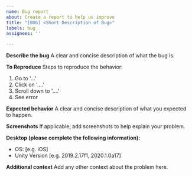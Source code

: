 ```yaml
---
name: Bug report
about: Create a report to help us improve
title: "[BUG] <Short Description of Bug>"
labels: bug
assignees: ''

---
```


**Describe the bug**
A clear and concise description of what the bug is.

**To Reproduce**
Steps to reproduce the behavior:
1. Go to '...'
2. Click on '....'
3. Scroll down to '....'
4. See error

**Expected behavior**
A clear and concise description of what you expected to happen.

**Screenshots**
If applicable, add screenshots to help explain your problem.

**Desktop (please complete the following information):**
 - OS: [e.g. iOS]
 - Unity Version [e.g. 2019.2.17f1, 2020.1.0a17]

**Additional context**
Add any other context about the problem here.
